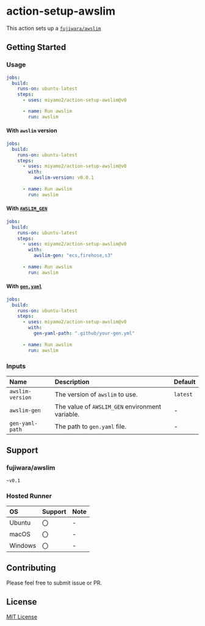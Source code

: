 # action-setup-awslim

This action sets up a [`fujiwara/awslim`](https://github.com/fujiwara/awslim)

## Getting Started

### Usage

```yaml
jobs:
  build:
    runs-on: ubuntu-latest
    steps:
      - uses: miyamo2/action-setup-awslim@v0

      - name: Run awslim
        run: awslim
```

#### With `awslim` version

```yaml
jobs:
  build:
    runs-on: ubuntu-latest
    steps:
      - uses: miyamo2/action-setup-awslim@v0
        with:
          awslim-version: v0.0.1
          
      - name: Run awslim
        run: awslim
```

#### With [`AWSLIM_GEN`](https://github.com/fujiwara/awslim?tab=readme-ov-file#awslim_gen-environment-variable)

```yaml
jobs:
  build:
    runs-on: ubuntu-latest
    steps:
      - uses: miyamo2/action-setup-awslim@v0
        with:
          awslim-gen: "ecs,firehose,s3"
          
      - name: Run awslim
        run: awslim
```

#### With [`gen.yaml`](https://github.com/fujiwara/awslim?tab=readme-ov-file#genyaml-configuration-file)

```yaml
jobs:
  build:
    runs-on: ubuntu-latest
    steps:
      - uses: miyamo2/action-setup-awslim@v0
        with:
          gen-yaml-path: ".github/your-gen.yml"
          
      - name: Run awslim
        run: awslim
```

### Inputs

| Name             | Description                                     | Default  |
|:-----------------|:------------------------------------------------|:---------|
| `awslim-version` | The version of `awslim` to use.                 | `latest` |
| `awslim-gen`     | The value of `AWSLIM_GEN` environment variable. | -        |
| `gen-yaml-path`  | The path to `gen.yaml` file.                    | -        |

## Support

### fujiwara/awslim

`~v0.1`

### Hosted Runner

| OS      | Support | Note |
|:--------|:--------|:-----|
| Ubuntu  | 〇       | -    |
| macOS   | 〇       | -    |
| Windows | 〇       | -    |

## Contributing

Please feel free to submit issue or PR.

## License

[MIT License](https://github.com/miyamo2/action-setup-awslim/blob/main/LICENSE)